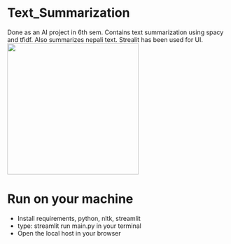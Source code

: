 # Text_Summarization
Done as an AI project in 6th sem. Contains text summarization using spacy and tfidf. Also summarizes nepali text. Strealit has been used for UI.<br>
<img src="https://github.com/sanatankafle12/Text_Summarization/assets/42962016/3edb6f26-c0eb-4225-acb0-4cf7145a8f95" height=300px><be>

<h1>Run on your machine</h1>
<ul>
  <li>Install requirements, python, nltk, streamlit</li>
  <li>type: streamlit run main.py in your terminal</li>
  <li>Open the local host in your browser</li>
</ul>
